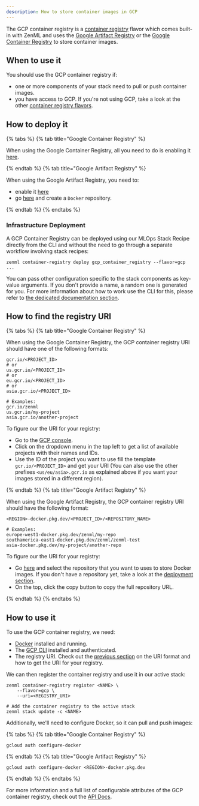 ```yaml
---
description: How to store container images in GCP
---
```


The GCP container registry is a [container registry](./container-registries.md) 
flavor which comes built-in with ZenML and uses the [Google Artifact Registry](https://cloud.google.com/artifact-registry) 
or the [Google Container Registry](https://cloud.google.com/container-registry)
to store container images.

## When to use it

You should use the GCP container registry if:
* one or more components of your stack need to pull or push container images.
* you have access to GCP. If you're not using GCP, take a look at the
other [container registry flavors](./container-registries.md#container-registry-flavors).

## How to deploy it

{% tabs %}
{% tab title="Google Container Registry" %}

When using the Google Container Registry, all you need to do is enabling it
[here](https://console.cloud.google.com/marketplace/product/google/containerregistry.googleapis.com).


{% endtab %}
{% tab title="Google Artifact Registry" %}

When using the Google Artifact Registry, you need to:
* enable it [here](https://console.cloud.google.com/marketplace/product/google/artifactregistry.googleapis.com)
* go [here](https://console.cloud.google.com/artifacts) and create a `Docker` repository.

{% endtab %}
{% endtabs %}

### Infrastructure Deployment

A GCP Container Registry can be deployed using our MLOps Stack Recipe
directly from the CLI and without the need to go through a separate workflow
involving stack recipes:

```shell
zenml container-registry deploy gcp_container_registry --flavor=gcp ...
```

You can pass other configuration specific to the stack components as key-value
arguments. If you don't provide a name, a random one is generated for you. For
more information about how to work use the CLI for this, please refer to [the
dedicated documentation
section](../../advanced-guide/practical/stack-recipes.md#deploying-stack-components-directly).

## How to find the registry URI

{% tabs %}
{% tab title="Google Container Registry" %}

When using the Google Container Registry, the GCP container 
registry URI should have one of the following formats:

```shell
gcr.io/<PROJECT_ID>
# or
us.gcr.io/<PROJECT_ID>
# or
eu.gcr.io/<PROJECT_ID>
# or
asia.gcr.io/<PROJECT_ID>

# Examples:
gcr.io/zenml
us.gcr.io/my-project
asia.gcr.io/another-project
```

To figure our the URI for your registry:
* Go to the [GCP console](https://console.cloud.google.com/).
* Click on the dropdown menu in the top left to get a list of available 
projects with their names and IDs.
* Use the ID of the project you want to use fill the template 
`gcr.io/<PROJECT_ID>` and get your URI (You can also use the other 
prefixes `<us/eu/asia>.gcr.io` as explained above if you want your images 
stored in a different region).

{% endtab %}
{% tab title="Google Artifact Registry" %}

When using the Google Artifact Registry, the GCP container registry URI should 
have the following format:

```shell
<REGION>-docker.pkg.dev/<PROJECT_ID>/<REPOSITORY_NAME>

# Examples:
europe-west1-docker.pkg.dev/zenml/my-repo
southamerica-east1-docker.pkg.dev/zenml/zenml-test
asia-docker.pkg.dev/my-project/another-repo
```

To figure our the URI for your registry:
* Go [here](https://console.cloud.google.com/artifacts) and select the 
repository that you want to uses to store Docker images. If you don't have a 
repository yet, take a look at the [deployment section](#how-to-deploy-it).
* On the top, click the copy button to copy the full repository URL.

{% endtab %}
{% endtabs %}


## How to use it

To use the GCP container registry, we need:
* [Docker](https://www.docker.com) installed and running.
* The [GCP CLI](https://cloud.google.com/sdk/docs/install) installed and 
authenticated.
* The registry URI. Check out the [previous section](#how-to-find-the-registry-uri) 
on the URI format and how to get the URI for your registry.

We can then register the container registry and use it in our active stack:
```shell
zenml container-registry register <NAME> \
    --flavor=gcp \
    --uri=<REGISTRY_URI>

# Add the container registry to the active stack
zenml stack update -c <NAME>
```

Additionally, we'll need to configure Docker, so it can pull and push images:

{% tabs %}
{% tab title="Google Container Registry" %}

```shell
gcloud auth configure-docker
```

{% endtab %}
{% tab title="Google Artifact Registry" %}

```shell
gcloud auth configure-docker <REGION>-docker.pkg.dev
```

{% endtab %}
{% endtabs %}


For more information and a full list of configurable attributes of the GCP 
container registry, check out the [API Docs](https://apidocs.zenml.io/latest/core_code_docs/core-container_registries/#zenml.container_registries.gcp_container_registry.GCPContainerRegistry).
